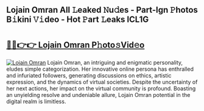 ## Lojain Omran All 𝙻eaked 𝙽u𝚍es - Part-Ign 𝙿hotos B𝚒kini 𝚅𝚒deo - Hot 𝙿art 𝙻eaks lCL1G

# <h2><a href="http://ld7qn8s.urlbe.top/?page=Lojain+Omran">🔗🔗👉👉 Lojain Omran P𝚑oto𝚜Vid𝚎o</a></h2>

[![Lojain Omran](https://i.imgur.com/eBuTRDB.gif)](http://ld7qn8s.urlbe.top/?page=Lojain+Omran)
Lojain Omran, an intriguing and enigmatic personality, eludes simple categorization. Her innovative online persona has enthralled and infuriated followers, generating discussions on ethics, artistic expression, and the dynamics of virtual societies. Despite the uncertainty of her next actions, her impact on the virtual community is profound. Boasting an unyielding resolve and undeniable allure, Lojain Omran potential in the digital realm is limitless.

